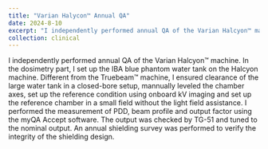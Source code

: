 ```yaml
---
title: "Varian Halycon™ Annual QA"
date: 2024-8-10
excerpt: "I independently performed annual QA of the Varian Halcyon™ machine. In the dosimetry part, I set up the IBA blue phantom water tank on the Halcyon machine. Different from the Truebeam™ machine, I ensured clearance of the large water tank in a closed-bore setup, mannually leveled the chamber axes, set up the reference condition using onboard kV imaging and set up the reference chamber in a small field without the light field assistance. I performed the measurement of PDD, beam profile and output factor using the myQA Accept software. The output was checked by TG-51 and tuned to the nominal output. An annual shielding survey was performed to verify the integrity of the shielding design."
collection: clinical
---
```


I independently performed annual QA of the Varian Halcyon™ machine. In the dosimetry part, I set up the IBA blue phantom water tank on the Halcyon machine. Different from the Truebeam™ machine, I ensured clearance of the large water tank in a closed-bore setup, mannually leveled the chamber axes, set up the reference condition using onboard kV imaging and set up the reference chamber in a small field without the light field assistance. I performed the measurement of PDD, beam profile and output factor using the myQA Accept software. The output was checked by TG-51 and tuned to the nominal output. An annual shielding survey was performed to verify the integrity of the shielding design.